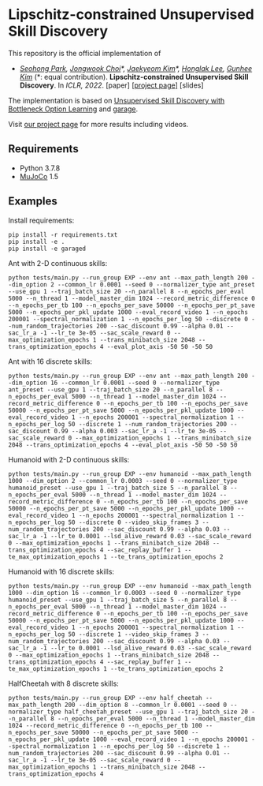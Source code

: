 # Lipschitz-constrained Unsupervised Skill Discovery

This repository is the official implementation of

- *[Seohong Park](https://shpark.me/),
[Jongwook Choi](https://wook.kr/)\*,
[Jaekyeom Kim](https://jaekyeom.github.io/)\*,
[Honglak Lee](https://web.eecs.umich.edu/~honglak/),
[Gunhee Kim](https://vision.snu.ac.kr/gunhee/)* (\*: equal contribution).
**Lipschitz-constrained Unsupervised Skill Discovery**. In *ICLR, 2022*.
[paper] [[project page]](https://shpark.me/projects/lsd/) [slides]

The implementation is based on
[Unsupervised Skill Discovery with Bottleneck Option Learning](https://github.com/jaekyeom/IBOL)
and [garage](https://github.com/rlworkgroup/garage).

Visit [our project page](https://shpark.me/projects/lsd/) for more results including videos.

## Requirements
- Python 3.7.8
- [MuJoCo](http://mujoco.org/) 1.5

## Examples

Install requirements:
```
pip install -r requirements.txt
pip install -e .
pip install -e garaged
```

Ant with 2-D continuous skills:
```
python tests/main.py --run_group EXP --env ant --max_path_length 200 --dim_option 2 --common_lr 0.0001 --seed 0 --normalizer_type ant_preset --use_gpu 1 --traj_batch_size 20 --n_parallel 8 --n_epochs_per_eval 5000 --n_thread 1 --model_master_dim 1024 --record_metric_difference 0 --n_epochs_per_tb 100 --n_epochs_per_save 50000 --n_epochs_per_pt_save 5000 --n_epochs_per_pkl_update 1000 --eval_record_video 1 --n_epochs 200001 --spectral_normalization 1 --n_epochs_per_log 50 --discrete 0 --num_random_trajectories 200 --sac_discount 0.99 --alpha 0.01 --sac_lr_a -1 --lr_te 3e-05 --sac_scale_reward 0 --max_optimization_epochs 1 --trans_minibatch_size 2048 --trans_optimization_epochs 4 --eval_plot_axis -50 50 -50 50
```
Ant with 16 discrete skills:
```
python tests/main.py --run_group EXP --env ant --max_path_length 200 --dim_option 16 --common_lr 0.0001 --seed 0 --normalizer_type ant_preset --use_gpu 1 --traj_batch_size 20 --n_parallel 8 --n_epochs_per_eval 5000 --n_thread 1 --model_master_dim 1024 --record_metric_difference 0 --n_epochs_per_tb 100 --n_epochs_per_save 50000 --n_epochs_per_pt_save 5000 --n_epochs_per_pkl_update 1000 --eval_record_video 1 --n_epochs 200001 --spectral_normalization 1 --n_epochs_per_log 50 --discrete 1 --num_random_trajectories 200 --sac_discount 0.99 --alpha 0.003 --sac_lr_a -1 --lr_te 3e-05 --sac_scale_reward 0 --max_optimization_epochs 1 --trans_minibatch_size 2048 --trans_optimization_epochs 4 --eval_plot_axis -50 50 -50 50
```
Humanoid with 2-D continuous skills:
```
python tests/main.py --run_group EXP --env humanoid --max_path_length 1000 --dim_option 2 --common_lr 0.0003 --seed 0 --normalizer_type humanoid_preset --use_gpu 1 --traj_batch_size 5 --n_parallel 8 --n_epochs_per_eval 5000 --n_thread 1 --model_master_dim 1024 --record_metric_difference 0 --n_epochs_per_tb 100 --n_epochs_per_save 50000 --n_epochs_per_pt_save 5000 --n_epochs_per_pkl_update 1000 --eval_record_video 1 --n_epochs 200001 --spectral_normalization 1 --n_epochs_per_log 50 --discrete 0 --video_skip_frames 3 --num_random_trajectories 200 --sac_discount 0.99 --alpha 0.03 --sac_lr_a -1 --lr_te 0.0001 --lsd_alive_reward 0.03 --sac_scale_reward 0 --max_optimization_epochs 1 --trans_minibatch_size 2048 --trans_optimization_epochs 4 --sac_replay_buffer 1 --te_max_optimization_epochs 1 --te_trans_optimization_epochs 2
```
Humanoid with 16 discrete skills:
```
python tests/main.py --run_group EXP --env humanoid --max_path_length 1000 --dim_option 16 --common_lr 0.0003 --seed 0 --normalizer_type humanoid_preset --use_gpu 1 --traj_batch_size 5 --n_parallel 8 --n_epochs_per_eval 5000 --n_thread 1 --model_master_dim 1024 --record_metric_difference 0 --n_epochs_per_tb 100 --n_epochs_per_save 50000 --n_epochs_per_pt_save 5000 --n_epochs_per_pkl_update 1000 --eval_record_video 1 --n_epochs 200001 --spectral_normalization 1 --n_epochs_per_log 50 --discrete 1 --video_skip_frames 3 --num_random_trajectories 200 --sac_discount 0.99 --alpha 0.03 --sac_lr_a -1 --lr_te 0.0001 --lsd_alive_reward 0.03 --sac_scale_reward 0 --max_optimization_epochs 1 --trans_minibatch_size 2048 --trans_optimization_epochs 4 --sac_replay_buffer 1 --te_max_optimization_epochs 1 --te_trans_optimization_epochs 2
```
HalfCheetah with 8 discrete skills:
```
python tests/main.py --run_group EXP --env half_cheetah --max_path_length 200 --dim_option 8 --common_lr 0.0001 --seed 0 --normalizer_type half_cheetah_preset --use_gpu 1 --traj_batch_size 20 --n_parallel 8 --n_epochs_per_eval 5000 --n_thread 1 --model_master_dim 1024 --record_metric_difference 0 --n_epochs_per_tb 100 --n_epochs_per_save 50000 --n_epochs_per_pt_save 5000 --n_epochs_per_pkl_update 1000 --eval_record_video 1 --n_epochs 200001 --spectral_normalization 1 --n_epochs_per_log 50 --discrete 1 --num_random_trajectories 200 --sac_discount 0.99 --alpha 0.01 --sac_lr_a -1 --lr_te 3e-05 --sac_scale_reward 0 --max_optimization_epochs 1 --trans_minibatch_size 2048 --trans_optimization_epochs 4
```
